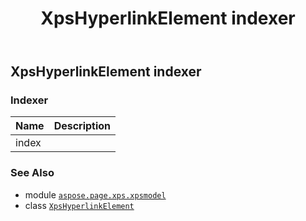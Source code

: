 ﻿---
title: XpsHyperlinkElement indexer
second_title: Aspose.Page for Python via .NET API References
description: 
type: docs
weight: 20
url: /python-net/aspose.page.xps.xpsmodel/xpshyperlinkelement/__getitem__/
is_root: false
---

## XpsHyperlinkElement indexer

### Indexer
| Name | Description |
| :- | :- |
| index |  |



### See Also
* module [`aspose.page.xps.xpsmodel`](../../)
* class [`XpsHyperlinkElement`](/page/python-net/aspose.page.xps.xpsmodel/xpshyperlinkelement)
